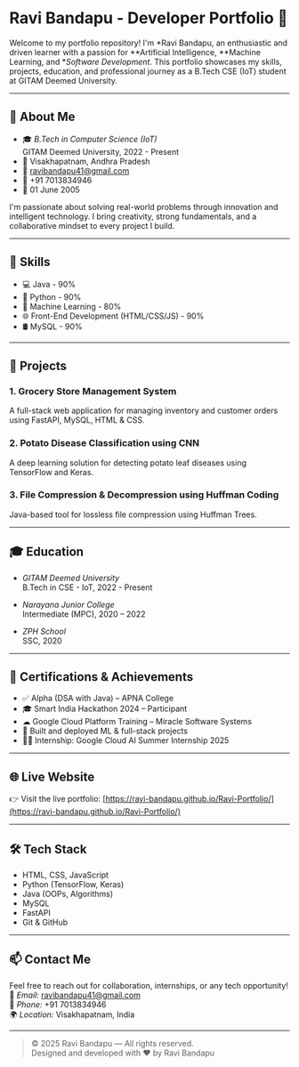# Ravi Bandapu - Developer Portfolio 🚀

Welcome to my portfolio repository! I'm *Ravi Bandapu, an enthusiastic and driven learner with a passion for **Artificial Intelligence, **Machine Learning, and **Software Development*. This portfolio showcases my skills, projects, education, and professional journey as a B.Tech CSE (IoT) student at GITAM Deemed University.

---

## 📌 About Me

- 🎓 *B.Tech in Computer Science (IoT)*  
  GITAM Deemed University, 2022 - Present  
- 📍 Visakhapatnam, Andhra Pradesh  
- 📧 ravibandapu41@gmail.com  
- 📱 +91 7013834946  
- 🎂 01 June 2005

I'm passionate about solving real-world problems through innovation and intelligent technology. I bring creativity, strong fundamentals, and a collaborative mindset to every project I build.

---

## 💼 Skills

- 💻 Java - 90%  
- 🐍 Python - 90%  
- 🤖 Machine Learning - 80%  
- 🌐 Front-End Development (HTML/CSS/JS) - 90%  
- 🛢 MySQL - 90%

---

## 📂 Projects

### 1. Grocery Store Management System  
A full-stack web application for managing inventory and customer orders using FastAPI, MySQL, HTML & CSS.

### 2. Potato Disease Classification using CNN  
A deep learning solution for detecting potato leaf diseases using TensorFlow and Keras.

### 3. File Compression & Decompression using Huffman Coding  
Java-based tool for lossless file compression using Huffman Trees.

---

## 🎓 Education

- *GITAM Deemed University*  
  B.Tech in CSE - IoT, 2022 - Present

- *Narayana Junior College*  
  Intermediate (MPC), 2020 – 2022

- *ZPH School*  
  SSC, 2020

---

## 🏅 Certifications & Achievements

- ✅ Alpha (DSA with Java) – APNA College  
- 🎓 Smart India Hackathon 2024 – Participant  
- ☁ Google Cloud Platform Training – Miracle Software Systems  
- 🧠 Built and deployed ML & full-stack projects  
- 👨‍💻 Internship: Google Cloud AI Summer Internship 2025

---

## 🌐 Live Website

👉 Visit the live portfolio: [https://ravi-bandapu.github.io/Ravi-Portfolio/](https://ravi-bandapu.github.io/Ravi-Portfolio/)

---

## 🛠 Tech Stack

- HTML, CSS, JavaScript  
- Python (TensorFlow, Keras)  
- Java (OOPs, Algorithms)  
- MySQL  
- FastAPI  
- Git & GitHub

---

## 📫 Contact Me

Feel free to reach out for collaboration, internships, or any tech opportunity!  
📧 *Email:* ravibandapu41@gmail.com  
📱 *Phone:* +91 7013834946  
🌍 *Location:* Visakhapatnam, India

---

> © 2025 Ravi Bandapu — All rights reserved.  
> Designed and developed with ❤ by Ravi Bandapu
